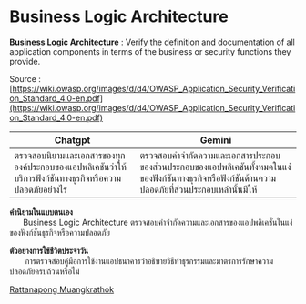 # Business Logic Architecture
**Business Logic Architecture** : Verify the definition and documentation of all application components in terms of the business or security functions they provide. 

Source : [https://wiki.owasp.org/images/d/d4/OWASP_Application_Security_Verification_Standard_4.0-en.pdf](https://wiki.owasp.org/images/d/d4/OWASP_Application_Security_Verification_Standard_4.0-en.pdf)

| Chatgpt | Gemini |
|----------|----------|
| ตรวจสอบนิยามและเอกสารของทุกองค์ประกอบของแอปพลิเคชันว่าให้บริการฟังก์ชันทางธุรกิจหรือความปลอดภัยอย่างไร | ตรวจสอบคำจำกัดความและเอกสารประกอบของส่วนประกอบของแอปพลิเคชันทั้งหมดในแง่ของฟังก์ชันทางธุรกิจหรือฟังก์ชันด้านความปลอดภัยที่ส่วนประกอบเหล่านั้นมีให้ |

**คำนิยามในแบบตนเอง** <br>&nbsp;&nbsp;&nbsp;&nbsp;&nbsp;&nbsp;Business Logic Architecture ตรวจสอบคำจำกัดความและเอกสารของแอปพลิเคชั่นในแง่ของฟังก์ชั่นธุรกิจหรือความปลอดภัย

**ตัวอย่างการใช้ชีวิตประจำวัน**<br>&nbsp;&nbsp;&nbsp;&nbsp;&nbsp;&nbsp;
การตรวจสอบคู่มือการใช้งานแอปธนาคารว่าอธิบายวิธีทำธุรกรรมและมาตรการรักษาความปลอดภัยครบถ้วนหรือไม่

[Rattanapong Muangkrathok](https://rattanapong7.github.io/security-requirement)
